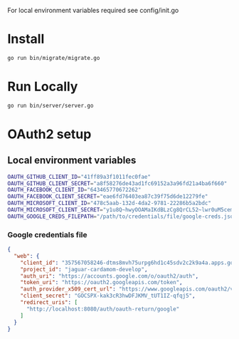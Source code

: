 
For local environment variables required see config/init.go

# Install
```bash
go run bin/migrate/migrate.go
```

# Run Locally
```bash
go run bin/server/server.go
```

# OAuth2 setup
## Local environment variables
```bash
OAUTH_GITHUB_CLIENT_ID="41ff89a3f1011fec0fae"
OAUTH_GITHUB_CLIENT_SECRET="a8f58276de43ad1fc69152a3a96fd21a4ba6f660"
OAUTH_FACEBOOK_CLIENT_ID="643465770672262"
OAUTH_FACEBOOK_CLIENT_SECRET="eae6fd76403ea87c39f75d6de12279fe"
OAUTH_MICROSOFT_CLIENT_ID="478c5aab-132d-4da2-9781-22286b5a2bdc"
OAUTH_MICROSOFT_CLIENT_SECRET="y1u8Q~hwyOOAMaIKdBLzCg8QrCL52~lwr0uM5cem"
OAUTH_GOOGLE_CREDS_FILEPATH="/path/to/credentials/file/google-creds.json"
```

### Google credentials file
```json
{
  "web": {
    "client_id": "357567058246-dtms8mvh75urpg6hd1c45sdv2c2k9a4a.apps.googleusercontent.com",
    "project_id": "jaguar-cardamom-develop",
    "auth_uri": "https://accounts.google.com/o/oauth2/auth",
    "token_uri": "https://oauth2.googleapis.com/token",
    "auth_provider_x509_cert_url": "https://www.googleapis.com/oauth2/v1/certs",
    "client_secret": "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",
    "redirect_uris": [
      "http://localhost:8080/auth/oauth-return/google"
    ]
  }
}
```